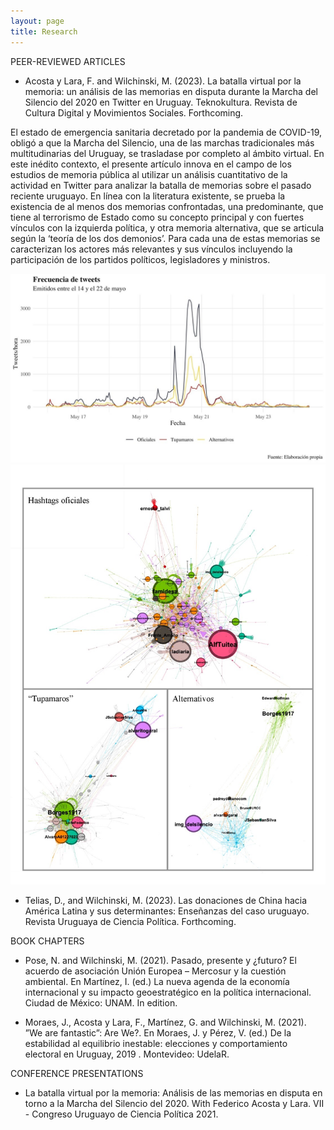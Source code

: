 ```yaml
---
layout: page
title: Research
---
```

 

PEER-REVIEWED ARTICLES

+ Acosta y Lara, F. and Wilchinski, M. (2023). La batalla virtual por la memoria: un análisis de las memorias en disputa durante la Marcha del Silencio del 2020 en Twitter en Uruguay. Teknokultura. Revista de Cultura Digital y Movimientos Sociales. Forthcoming.

El estado de emergencia sanitaria decretado por la pandemia de COVID-19, obligó a que la Marcha del Silencio, una de las marchas tradicionales más multitudinarias del Uruguay, se trasladase por completo al ámbito virtual. En este inédito contexto, el presente artículo innova en el campo de los estudios de memoria pública al utilizar un análisis cuantitativo de la actividad en Twitter para analizar la batalla de memorias sobre el pasado reciente uruguayo. En línea con la literatura existente, se prueba la existencia de al menos dos memorias confrontadas, una predominante, que tiene al terrorismo de Estado como su concepto principal y con fuertes vínculos con la izquierda política, y otra memoria alternativa, que se articula según la ‘teoría de los dos demonios’. Para cada una de estas memorias se caracterizan los actores más relevantes y sus vínculos incluyendo la participación de los partidos políticos, legisladores y ministros.

![](https://github.com/MarceloWilchinski/marcelowilchinski.github.io/blob/master/images/marcha1.jpg?raw=true)
![](https://github.com/MarceloWilchinski/marcelowilchinski.github.io/blob/master/images/marcha2.jpg?raw=true)

+ Telias, D., and Wilchinski, M. (2023). Las donaciones de China hacia América Latina y sus determinantes: Enseñanzas del caso uruguayo. Revista Uruguaya de Ciencia
Política. Forthcoming.

BOOK CHAPTERS

+ Pose, N. and Wilchinski, M. (2021). Pasado, presente y ¿futuro? El acuerdo de asociación Unión Europea – Mercosur y la cuestión ambiental. En Martínez, I. (ed.) La
nueva agenda de la economía internacional y su impacto geoestratégico en la política internacional. Ciudad de México: UNAM. In edition.

+ Moraes, J., Acosta y Lara, F., Martínez, G. and Wilchinski, M. (2021). ”We are fantastic”: Are We?. En Moraes, J. y Pérez, V. (ed.) De la estabilidad al equilibrio inestable: elecciones y comportamiento electoral en Uruguay, 2019 . Montevideo: UdelaR.


CONFERENCE PRESENTATIONS

+ La batalla virtual por la memoria: Análisis de las memorias en disputa
en torno a la Marcha del Silencio del 2020. With Federico Acosta y Lara. 
VII - Congreso Uruguayo de Ciencia Política 2021.
